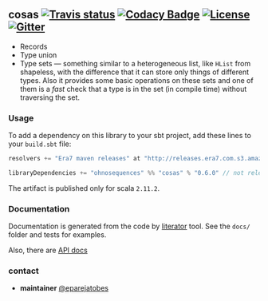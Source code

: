## cosas [![Travis status](https://img.shields.io/travis/ohnosequences/cosas.svg)](https://travis-ci.org/ohnosequences/cosas) [![Codacy Badge](https://api.codacy.com/project/badge/grade/0ead09f732564954b54700aa4e0feea4)](https://www.codacy.com/app/era7/cosas)  [![License](https://img.shields.io/badge/license-AGPLv3-blue.svg)](https://tldrlegal.com/license/gnu-affero-general-public-license-v3-%28agpl-3.0%29) [![Gitter](https://img.shields.io/badge/gitter-chat-yellowgreen.svg)](https://gitter.im/ohnosequences/cosas)

* Records
* Type union
* Type sets — something similar to a heterogeneous list, like `HList` from shapeless, with the difference that it can store only things of different types. Also it provides some basic operations on these sets and one of them is a _fast_ check that a type is in the set (in compile time) without traversing the set.


### Usage

To add a dependency on this library to your sbt project, add these lines to your `build.sbt` file:

```scala
resolvers += "Era7 maven releases" at "http://releases.era7.com.s3.amazonaws.com"

libraryDependencies += "ohnosequences" %% "cosas" % "0.6.0" // not released yet
```

The artifact is published only for scala `2.11.2`.


### Documentation

Documentation is generated from the code by [literator](https://github.com/laughedelic/literator)
tool. See the `docs/` folder and tests for examples.

Also, there are [API docs](http://ohnosequences.com/cosas/docs/api/0.5.0)

### contact

- **maintainer** [@eparejatobes](https://github.com/eparejatobes)
